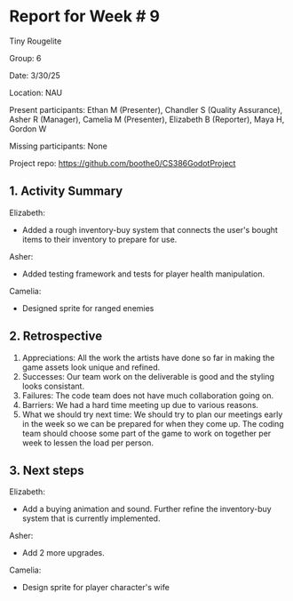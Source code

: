 # Report for Week # 9

Tiny Rougelite

Group: 6

Date: 3/30/25

Location: NAU

Present participants: Ethan M (Presenter), Chandler S (Quality Assurance), Asher R (Manager), Camelia M (Presenter), Elizabeth B (Reporter), Maya H, Gordon W

Missing participants: None

Project repo: https://github.com/boothe0/CS386GodotProject

## 1. Activity Summary

Elizabeth:
- Added a rough inventory-buy system that connects the user's bought items to their inventory to prepare for use.

Asher:
- Added testing framework and tests for player health manipulation.

Camelia:
- Designed sprite for ranged enemies

## 2. Retrospective

1. Appreciations: All the work the artists have done so far in making the game assets look unique and refined.
2. Successes: Our team work on the deliverable is good and the styling looks consistant.
3. Failures: The code team does not have much collaboration going on.
4. Barriers: We had a hard time meeting up due to various reasons.
5. What we should try next time: We should try to plan our meetings early in the week so we can be prepared for when they come up. The 
coding team should choose some part of the game to work on together per week to lessen the load per person.

## 3. Next steps

Elizabeth:
- Add a buying animation and sound. Further refine the inventory-buy system that is currently implemented.

Asher:
- Add 2 more upgrades.

Camelia:
- Design sprite for player character's wife
